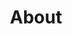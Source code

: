 ---
title: "About"
description: "Information for new hams, old hams, and canned hams"
weight: 10
---